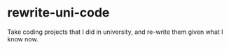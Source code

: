 # rewrite-uni-code
Take coding projects that I did in university, and re-write them given what I know now.

